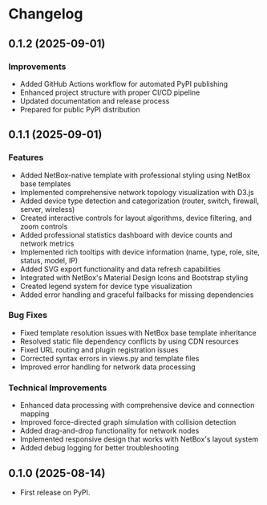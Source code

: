 # Changelog

## 0.1.2 (2025-09-01)

### Improvements
* Added GitHub Actions workflow for automated PyPI publishing
* Enhanced project structure with proper CI/CD pipeline
* Updated documentation and release process
* Prepared for public PyPI distribution

## 0.1.1 (2025-09-01)

### Features
* Added NetBox-native template with professional styling using NetBox base templates
* Implemented comprehensive network topology visualization with D3.js
* Added device type detection and categorization (router, switch, firewall, server, wireless)
* Created interactive controls for layout algorithms, device filtering, and zoom controls
* Added professional statistics dashboard with device counts and network metrics
* Implemented rich tooltips with device information (name, type, role, site, status, model, IP)
* Added SVG export functionality and data refresh capabilities
* Integrated with NetBox's Material Design Icons and Bootstrap styling
* Created legend system for device type visualization
* Added error handling and graceful fallbacks for missing dependencies

### Bug Fixes
* Fixed template resolution issues with NetBox base template inheritance
* Resolved static file dependency conflicts by using CDN resources
* Fixed URL routing and plugin registration issues
* Corrected syntax errors in views.py and template files
* Improved error handling for network data processing

### Technical Improvements
* Enhanced data processing with comprehensive device and connection mapping
* Improved force-directed graph simulation with collision detection
* Added drag-and-drop functionality for network nodes
* Implemented responsive design that works with NetBox's layout system
* Added debug logging for better troubleshooting

## 0.1.0 (2025-08-14)

* First release on PyPI.
